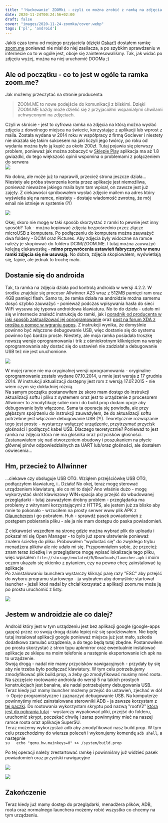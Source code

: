 ```yaml
---
title: "'Hackowanie' ZOOMki - czyli co można zrobić z ramką na zdjęcia Zoom.me"
date: 2020-11-24T00:24:56+02:00
draft: false
cover: "images/2020-11-24-zoomka/cover.webp"
tags: ['pl', 'android']
---
```


Jakiś czas temu od mojego przyjaciela (dzięki [Oskar!](https://www.instagram.com/oskarhyung/)) dostałem ramkę [zoom.me](https://zoom.me) ponieważ nie miał do niej zasilacza, a po szybkim sprawdzeniu w internecie co to w ogóle jest, oboje się zainteresowaliśmy. Tak, jak widać po zdjęciu wyżej, można na niej uruchomić DOOMa ;)

## Ale od początku - co to jest w ogóle ta ramka zoom.me?

Jak możemy przeczytać na stronie producenta:

> ZOOM.ME to nowe podejście do komunikacji z bliskimi. Dzięki ZOOM.ME każdy może dzielić się z przyjaciółmi wspaniałymi chwilami uchwyconymi na zdjęciach.

Czyli w skrócie - jest to cyfrowa ramka na zdjęcia na którą można wysłać zdjęcia z dowolnego miejsca na świecie, korzystając z aplikacji lub wprost z maila. Została wydana w 2014 roku w współpracy z firmą Goclever i niestety nie okazała się takim sukcesem na jaki liczyli jego twórcy, po roku od wydania można było ją kupić za około 200zł. Tutaj pojawia się pierwszy problem, ponieważ jak można zobaczyć w [Sklepie Play](https://play.google.com/store/apps/details?id=me.zoom.asender) aplikacja ma aż 1.8 gwiazdki, do tego większość opinii wspomina o problemami z połączeniem do serwera  
![](https://i.issei.space/LNeGaGHf.png) 

No dobra, ale może już to naprawili, przecież strona jeszcze działa... Niestety ale próba stworzenia konta przez aplikacje jest niemożliwa, ponieważ nieważne jakiego maila bym tam wpisał, on zawsze jest już zajęty. Z ciekawości spróbowałem wysłać zdjęcie mailem na adres który wyświetla się na ramce, niestety - dostaje wiadomość zwrotną, że mój email nie istnieje w systemie (?!)  


![](https://i.issei.space/36RWEPbI.png)


Okej, skoro nie mogę w taki sposób skorzystać z ramki to pewnie jest inny sposób? Tak - można kopiować zdjęcia bezpośrednio przez złącze microUSB z komputera. Po podłączeniu do komputera można zauważyć dwa foldery - DCIM oraz Pictures. Aby zdjęcia były widoczne na ramce należy je skopiować do folderu DCIM/ZOOM.ME. I tutaj można zauważyć kolejną ciekawostkę - **mimo przywrócenia ustawień fabrycznych w menu ramki zdjęcia się nie usuwają**. No dobra, zdjęcia skopiowałem, wyświetlają się, fajnie, ale jednak to trochę mało.  

## Dostanie się do androida

Tak, ta ramka na zdjęcia działa pod kontrolą androida w wersji 4.2.2\. W środku znajduje się procesor Allwinner A23 wraz z 512MB pamięci ram oraz 4GB pamięci flash. Samo to, że ramka działa na androidzie można samemu dosyć szybko zauważyć - ponieważ podczas wpisywania hasła do sieci WiFi wysuwa się typowa androidowa klawiatura. No to do dzieła - udało mi się w internecie znaleźć instrukcję do ramki, jak i [poradnik od producenta w jaki sposób zaktualizować jej oprogramowanie](http://downloadfiles.goclever.com/Tablet/Zoom_me/ZOOM.ME_WiFi_Zmiana_Oprogramowania.pdf) oraz [post na forum XDA z prośbą o pomoc w wgraniu gapps](https://forum.xda-developers.com/android/help/goclever-zoom-gapps-t3873801). Z instrukcji wynika, że domyślnie powinno być włączone debugowanie USB, więc dostanie się do systemu powinno być bardzo proste. Niestety, ale moja ramka posiadała troszkę nowszą wersje oprogramowania i trik z ośmiokrotnym kliknięciem na wersje oprogramowania aby dostać się do ustawień nie zadziałał a debugowanie USB też nie jest uruchomione.  


![](https://i.issei.space/Eipv7J9R.png) 

W mojej ramce nie ma oryginalnej wersji oprogramowania - oryginalne oprogramowanie zostało wydane 07.10.2014, u mnie jest wersja z 17 grudnia 2014\. W instrukcji aktualizacji dostępny jest rom z wersją 17.07.2015 - nie wiem czym się dokładniej różnią.  
Na samym początku postanowiłem że skoro mam dostęp do instrukcji aktualizacji softu i pliku z systemem oraz jest to urządzenie z procesorem Allwinner to zmodyfikuję sobie rom i do build.prop dodam opcje aby debugowanie było włączone. Sama ta operacja się powiodła, ale przy głębszym spojrzeniu do instrukcji zauważyłem, że do aktualizacji softu potrzebne jest włączone debugowanie USB (?!). Teoretycznie rozwiązanie tego jest proste - wystarczy wyłączyć urządzenie, przytrzymać przycisk głośności i podłączyć kabel USB. Dlaczego teoretycznie? Ponieważ to jest ramka na zdjęcia która nie ma głośnika oraz przycisków głośności. Zastanawiałem się nad otworzeniem obudowy i poszukaniem na płycie głównej pinów odpowiedzialnych za UART lub/oraz głośności, ale dostałem oświecenia...  

## Hm, przecież to Allwinner

...ciekawe czy obsługuje USB OTG. Wziąłem przejściówkę USB OTG, podłączyłem klawiaturę, i.. Działa! No okej, teraz mogę sterować urządzeniem klawiaturą, ale co mi to daje? Ano właśnie dużo - mogę wykorzystać skrót klawiszowy WIN+spacja aby przejść do wbudowanej przeglądarki - tutaj zauważyłem drobny problem - przeglądarka ma problemy z witrynami korzystającymi z HTTPS, ale jestem już za blisko aby mnie to pokonało - wrzuciłem na prosty serwer www plik APK z [Olauncherem](https://github.com/tanujnotes/Olauncher) i go pobrałem. Huh - sprawdź pasek powiadomień z postępem pobierania pliku - ale ja nie mam dostępu do paska powiadomień.  

Z ciekawości wszedłem na stronę gdzie można wybrać plik do uploadu i pokazał mi się Open Manager - to było już spore ułatwienie ponieważ znałem ścieżkę do pliku. Próbowałem "wydostać się" do zwykłego trybu menadżera plików ale nie udało mi się. Przypomniałem sobie, że przecież znam teraz ścieżkę i w przeglądarce mogę wpisać lokalizacje tego pliku, więc wpisałem `file://storage/emulated/0/Downloads/launcher.apk` i moim oczom ukazało się okienko z pytaniem, czy na pewno chcę zainstalować tą aplikacje  
Po zainstalowaniu launchera wystarczy kliknąć parę razy "ESC" aby przejść do wyboru programu startowego - ja wybrałem aby domyślnie startował launcher - jeżeli ktoś nadal by chciał korzystać z aplikacji zoom.me może ją po prostu uruchomić z listy. 

![](https://i.issei.space/00f1fFSU.jpg)

## Jestem w androidzie ale co dalej?

Android który jest w tym urządzeniu jest bez aplikacji google (google-apps gapps) przez co swoją drogą działa lepiej niż się spodziewałem. Nie będę tutaj instalował aplikacji google ponieważ miejsca już jest mało, szkoda dodatkowo zamulać urządzenia, a do tego będą tutaj zbędne. Postanowiłem po prostu skorzystać z stron typu apkmirror oraz ewentualnie instalować aplikacje ze sklepu na moim telefonie a następnie eksportowanie ich apk na to urządzenie.  
Swoją drogą - nadal nie mamy przycisków nawigacyjnych - przydały by się aby nie trzeba było podłączać klawiatury. W tym celu potrzebujemy zmodyfikować plik build.prop, a żeby go zmodyfikować musimy mieć roota.  
Na szczęście rootowanie androida do wersji 5 na takich prostych konstrukcjach jest banalne, ale nadal potrzebujemy debugowania USB. Teraz kiedy już mamy launcher możemy przejść do ustawień, zjechać w dół -> Opcje programistyczne i zaznaczyć debugowanie USB. Na komputerze powinnyśmy mieć zainstalowane sterowniki ADB - ja zawsze korzystam z [tej paczki](https://forum.xda-developers.com/showthread.php?t=2588979). Do rootowania wykorzystam skryptu pod nazwą "rootV2" [która jest do pobrania tutaj](https://www.mediafire.com/download/12b1y3aw0k5dhkx/RootV2.rar) - wystarczy wypakować pliki, przejść do folderu, uruchomić skrypt, poczekać chwilę i zaraz powinnyśmy mieć na naszej ramce roota oraz aplikacje SuperSU.  
Teraz możemy wykorzystać adb aby zmodyfikować nasz build.prop. W tym celu przechodzimy do wiersza poleceń i wykonujemy komendę `adb shell`, a następnie  
`su  
echo "qemu.hw.mainkeys=0" >> /system/build.prop`  

Po tej operacji należy zrestartować ramkę i powinniśmy już widzieć pasek powiadomień oraz przyciski nawigacyjne  


![](https://i.issei.space/TjqlR0Qq.png) 

![](https://i.issei.space/zvhXlQMt.png)

## Zakończenie

Teraz kiedy już mamy dostęp do przeglądarki, menadżera plików, ADB, roota oraz normalnego launchera możemy robić wszystko co chcemy na tym urządzeniu.
